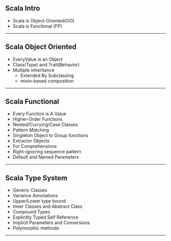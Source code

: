 ## Scala Intro

- Scala is Object-Oriented(OO)
- Scala is Functional (FP)

---

## Scala Object Oriented

- EveryValue is an Object
- Class(Type) and Trait(Behavior)
- Multiple inheritance
  * Extended By Subclassing
  * mixin-based composition

---

## Scala Functional 

- Every Function is A Value
- Higher-Order Functions
- Nested/Currying/Case Classes
- Pattern Matching
- Singleton Object to Group functions
- Extractor Objects
- For Comprehensions
- Right-ignoring sequence pattern
- Default and Named Parameters

---

## Scala Type System

- Generic Classes
- Variance Annotations
- Upper/Lower type bound
- Inner Classes and Abstract Class
- Compound Types
- Explicitly Typed Self Reference
- Implicit Parameters and Conversions
- Polymorphic methods

---